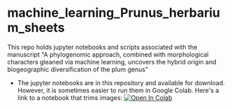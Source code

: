 # machine_learning_Prunus_herbarium_sheets
This repo holds jupyter notebooks and scripts associated with the manuscript "A phylogenomic approach, combined with morphological characters gleaned via machine learning, uncovers the hybrid origin and biogeographic diversification of the plum genus"

* The jupyter notebooks are in this repository and available for download.
However, it is sometimes easier to run them in Google Colab.
Here's a link to a notebook that trims images: 
[![Open In Colab](https://colab.research.google.com/assets/colab-badge.svg)](https://colab.research.google.com/github/richiehodel/machine_learning_Prunus_herbarium_sheets/blob/main/Data_Processing-trimming_cpnuc.ipynb)
